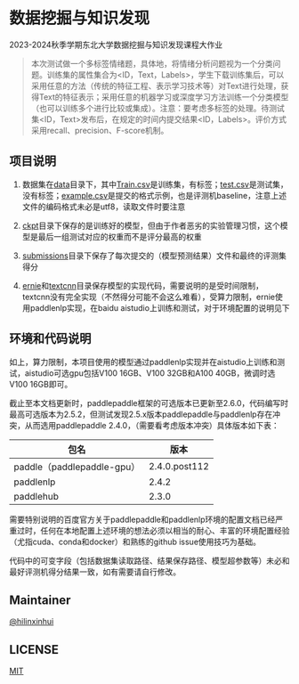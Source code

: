 # 数据挖掘与知识发现

2023-2024秋季学期东北大学数据挖掘与知识发现课程大作业

> 本次测试做一个多标签情绪题，具体地，将情绪分析问题视为一个分类问题。训练集的属性集合为<ID，Text，Labels>，学生下载训练集后，可以采用任意的方法（传统的特征工程、表示学习技术等）对Text进行处理，获得Text的特征表示；采用任意的机器学习或深度学习方法训练一个分类模型（也可以训练多个进行比较或集成）。注意：要考虑多标签的处理。待测试集<ID，Text>发布后，在规定的时间内提交结果<ID，Labels>。评价方式采用recall、precision、F-score机制。

## 项目说明

1. 数据集在[data](./data/)目录下，其中[Train.csv](./data/Train.csv)是训练集，有标签；[test.csv](./data/test.csv)是测试集，没有标签；[example.csv](./data/example.csv)是提交的格式示例，也是评测机baseline，注意上述文件的编码格式未必是utf8，读取文件时要注意

2. [ckpt](./ckpt/)目录下保存的是训练好的模型，但由于作者恶劣的实验管理习惯，这个模型是最后一组测试对应的权重而不是评分最高的权重

3. [submissions](./submissions/)目录下保存了每次提交的（模型预测结果）文件和最终的评测集得分

4. [ernie](./ernie/)和[textcnn](./textcnn/)目录保存模型的实现代码，需要说明的是受时间限制，textcnn没有完全实现（不然得分可能不会这么难看），受算力限制，ernie使用paddlenlp实现，在baidu aistudio上训练和测试，对于环境配置的说明见下

## 环境和代码说明

如上，算力限制，本项目使用的模型通过paddlenlp实现并在aistudio上训练和测试，aistudio可选gpu包括V100 16GB、V100 32GB和A100 40GB，微调时选V100 16GB即可。

截止至本文档更新时，paddlepaddle框架的可选版本已更新至2.6.0，代码编写时最高可选版本为2.5.2，但测试发现2.5.x版本paddlepaddle与paddlenlp存在冲突，从而选用paddlepaddle 2.4.0，（需要看考虑版本冲突）具体版本如下表：

|包名|版本|
|---|---|
|paddle（paddlepaddle-gpu）|2.4.0.post112|
|paddlenlp|2.4.2|
|paddlehub|2.3.0|

需要特别说明的百度官方关于paddlepaddle和paddlenlp环境的配置文档已经严重过时，任何在本地配置上述环境的想法必须以相当的耐心、丰富的环境配置经验（尤指cuda、conda和docker）和熟练的github issue使用技巧为基础。

代码中的可变字段（包括数据集读取路径、结果保存路径、模型超参数等）未必和最好评测机得分结果一致，如有需要请自行修改。

## Maintainer

[@hilinxinhui](https://github.com/hilinxinhui)

## LICENSE

[MIT]()